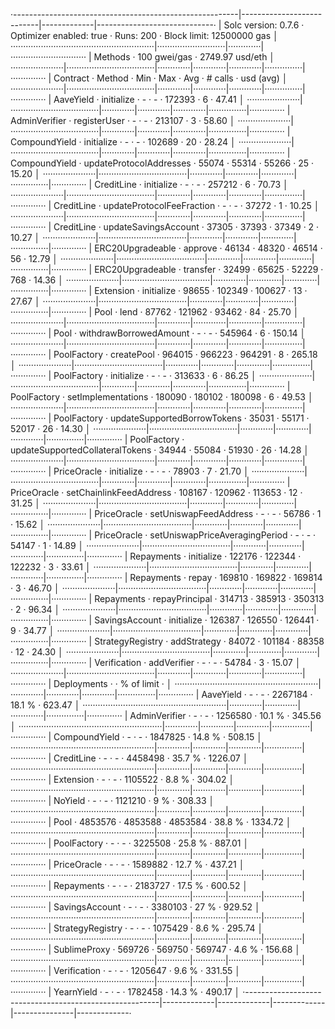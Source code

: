 ·--------------------------------------------------------|---------------------------|-------------|-----------------------------·
|                  Solc version: 0.7.6                   ·  Optimizer enabled: true  ·  Runs: 200  ·  Block limit: 12500000 gas  │
·························································|···························|·············|······························
|  Methods                                               ·              100 gwei/gas               ·       2749.97 usd/eth       │
·····················|···································|·············|·············|·············|···············|··············
|  Contract          ·  Method                           ·  Min        ·  Max        ·  Avg        ·  # calls      ·  usd (avg)  │
·····················|···································|·············|·············|·············|···············|··············
|  AaveYield         ·  initialize                       ·          -  ·          -  ·     172393  ·            6  ·      47.41  │
·····················|···································|·············|·············|·············|···············|··············
|  AdminVerifier     ·  registerUser                     ·          -  ·          -  ·     213107  ·            3  ·      58.60  │
·····················|···································|·············|·············|·············|···············|··············
|  CompoundYield     ·  initialize                       ·          -  ·          -  ·     102689  ·           20  ·      28.24  │
·····················|···································|·············|·············|·············|···············|··············
|  CompoundYield     ·  updateProtocolAddresses          ·      55074  ·      55314  ·      55266  ·           25  ·      15.20  │
·····················|···································|·············|·············|·············|···············|··············
|  CreditLine        ·  initialize                       ·          -  ·          -  ·     257212  ·            6  ·      70.73  │
·····················|···································|·············|·············|·············|···············|··············
|  CreditLine        ·  updateProtocolFeeFraction        ·          -  ·          -  ·      37272  ·            1  ·      10.25  │
·····················|···································|·············|·············|·············|···············|··············
|  CreditLine        ·  updateSavingsAccount             ·      37305  ·      37393  ·      37349  ·            2  ·      10.27  │
·····················|···································|·············|·············|·············|···············|··············
|  ERC20Upgradeable  ·  approve                          ·      46134  ·      48320  ·      46514  ·           56  ·      12.79  │
·····················|···································|·············|·············|·············|···············|··············
|  ERC20Upgradeable  ·  transfer                         ·      32499  ·      65625  ·      52229  ·          768  ·      14.36  │
·····················|···································|·············|·············|·············|···············|··············
|  Extension         ·  initialize                       ·      98655  ·     102349  ·     100627  ·           13  ·      27.67  │
·····················|···································|·············|·············|·············|···············|··············
|  Pool              ·  lend                             ·      87762  ·     121962  ·      93462  ·           84  ·      25.70  │
·····················|···································|·············|·············|·············|···············|··············
|  Pool              ·  withdrawBorrowedAmount           ·          -  ·          -  ·     545964  ·            6  ·     150.14  │
·····················|···································|·············|·············|·············|···············|··············
|  PoolFactory       ·  createPool                       ·     964015  ·     966223  ·     964291  ·            8  ·     265.18  │
·····················|···································|·············|·············|·············|···············|··············
|  PoolFactory       ·  initialize                       ·          -  ·          -  ·     313633  ·            6  ·      86.25  │
·····················|···································|·············|·············|·············|···············|··············
|  PoolFactory       ·  setImplementations               ·     180090  ·     180102  ·     180098  ·            6  ·      49.53  │
·····················|···································|·············|·············|·············|···············|··············
|  PoolFactory       ·  updateSupportedBorrowTokens      ·      35031  ·      55171  ·      52017  ·           26  ·      14.30  │
·····················|···································|·············|·············|·············|···············|··············
|  PoolFactory       ·  updateSupportedCollateralTokens  ·      34944  ·      55084  ·      51930  ·           26  ·      14.28  │
·····················|···································|·············|·············|·············|···············|··············
|  PriceOracle       ·  initialize                       ·          -  ·          -  ·      78903  ·            7  ·      21.70  │
·····················|···································|·············|·············|·············|···············|··············
|  PriceOracle       ·  setChainlinkFeedAddress          ·     108167  ·     120962  ·     113653  ·           12  ·      31.25  │
·····················|···································|·············|·············|·············|···············|··············
|  PriceOracle       ·  setUniswapFeedAddress            ·          -  ·          -  ·      56786  ·            1  ·      15.62  │
·····················|···································|·············|·············|·············|···············|··············
|  PriceOracle       ·  setUniswapPriceAveragingPeriod   ·          -  ·          -  ·      54147  ·            1  ·      14.89  │
·····················|···································|·············|·············|·············|···············|··············
|  Repayments        ·  initialize                       ·     122176  ·     122344  ·     122232  ·            3  ·      33.61  │
·····················|···································|·············|·············|·············|···············|··············
|  Repayments        ·  repay                            ·     169810  ·     169822  ·     169814  ·            3  ·      46.70  │
·····················|···································|·············|·············|·············|···············|··············
|  Repayments        ·  repayPrincipal                   ·     314713  ·     385913  ·     350313  ·            2  ·      96.34  │
·····················|···································|·············|·············|·············|···············|··············
|  SavingsAccount    ·  initialize                       ·     126387  ·     126550  ·     126441  ·            9  ·      34.77  │
·····················|···································|·············|·············|·············|···············|··············
|  StrategyRegistry  ·  addStrategy                      ·      84072  ·     101184  ·      88358  ·           12  ·      24.30  │
·····················|···································|·············|·············|·············|···············|··············
|  Verification      ·  addVerifier                      ·          -  ·          -  ·      54784  ·            3  ·      15.07  │
·····················|···································|·············|·············|·············|···············|··············
|  Deployments                                           ·                                         ·  % of limit   ·             │
·························································|·············|·············|·············|···············|··············
|  AaveYield                                             ·          -  ·          -  ·    2267184  ·       18.1 %  ·     623.47  │
·························································|·············|·············|·············|···············|··············
|  AdminVerifier                                         ·          -  ·          -  ·    1256580  ·       10.1 %  ·     345.56  │
·························································|·············|·············|·············|···············|··············
|  CompoundYield                                         ·          -  ·          -  ·    1847825  ·       14.8 %  ·     508.15  │
·························································|·············|·············|·············|···············|··············
|  CreditLine                                            ·          -  ·          -  ·    4458498  ·       35.7 %  ·    1226.07  │
·························································|·············|·············|·············|···············|··············
|  Extension                                             ·          -  ·          -  ·    1105522  ·        8.8 %  ·     304.02  │
·························································|·············|·············|·············|···············|··············
|  NoYield                                               ·          -  ·          -  ·    1121210  ·          9 %  ·     308.33  │
·························································|·············|·············|·············|···············|··············
|  Pool                                                  ·    4853576  ·    4853588  ·    4853584  ·       38.8 %  ·    1334.72  │
·························································|·············|·············|·············|···············|··············
|  PoolFactory                                           ·          -  ·          -  ·    3225508  ·       25.8 %  ·     887.01  │
·························································|·············|·············|·············|···············|··············
|  PriceOracle                                           ·          -  ·          -  ·    1589882  ·       12.7 %  ·     437.21  │
·························································|·············|·············|·············|···············|··············
|  Repayments                                            ·          -  ·          -  ·    2183727  ·       17.5 %  ·     600.52  │
·························································|·············|·············|·············|···············|··············
|  SavingsAccount                                        ·          -  ·          -  ·    3380103  ·         27 %  ·     929.52  │
·························································|·············|·············|·············|···············|··············
|  StrategyRegistry                                      ·          -  ·          -  ·    1075429  ·        8.6 %  ·     295.74  │
·························································|·············|·············|·············|···············|··············
|  SublimeProxy                                          ·     569726  ·     569750  ·     569747  ·        4.6 %  ·     156.68  │
·························································|·············|·············|·············|···············|··············
|  Verification                                          ·          -  ·          -  ·    1205647  ·        9.6 %  ·     331.55  │
·························································|·············|·············|·············|···············|··············
|  YearnYield                                            ·          -  ·          -  ·    1782458  ·       14.3 %  ·     490.17  │
·--------------------------------------------------------|-------------|-------------|-------------|---------------|-------------·